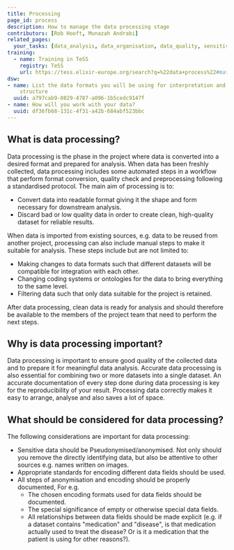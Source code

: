 ```yaml
---
title: Processing
page_id: process
description: How to manage the data processing stage
contributors: [Rob Hooft, Munazah Andrabi]
related_pages: 
  your_tasks: [data_analysis, data_organisation, data_quality, sensitive, data_provenance]
training:
  - name: Training in TeSS
    registry: TeSS
    url: https://tess.elixir-europe.org/search?q=%22data+process%22#materials
dsw:
- name: List the data formats you will be using for interpretation and describe their
    structure
  uuid: a797cab9-0829-4787-a096-1b5cedc9147f
- name: How will you work with your data?
  uuid: df36fb68-131c-4f31-a42b-684abf523bbc
---
```


## What is data processing?

Data processing is the phase in the project where data is converted into a desired format and prepared for analysis. When data has been freshly collected, data processing includes some automated steps in a workflow that perform format conversion, quality check and preprocessing following a standardised protocol. The main aim of processing is to:
 * Convert data into readable format giving it the shape and form necessary for downstream analysis. 
 * Discard bad or low quality data in order to create clean, high-quality dataset for reliable results.

When data is imported from existing sources, e.g. data to be reused from another project, processing can also include manual steps to make it suitable for analysis. These steps include but are not limited to:
 * Making changes to data formats such that different datasets will be compatible for integration with each other.
 * Changing coding systems or ontologies for the data to bring everything to the same level.
 * Filtering data such that only data suitable for the project is retained.

 After data processing, clean data is ready for analysis and should therefore be available to the members of the project team that need to perform the next steps.

## Why is data processing important?

Data processing is important to ensure good quality of the collected data and to prepare it for meaningful data analysis. Accurate data processing is also essential for combining two or more datasets into a single dataset. An accurate documentation of every step done during data processing is key for the reproducibility of your result. Processing data correctly makes it easy to arrange, analyse and also saves a lot of space.

## What should be considered for data processing?

The following considerations are important for data processing:

* Sensitive data should be Pseudonymised/anonymised. Not only should you remove the directly identifying data, but also be attentive to other sources e.g. names written on images.
* Appropriate standards for encoding different data fields should be used.
* All steps of anonymisation and encoding should be properly documented, For e.g.
    * The chosen encoding formats used for data fields should be documented.
    * The special significance of empty or otherwise special data fields.
    * All relationships between data fields should be made explicit (e.g. if a dataset contains "medication" and "disease", is that medication actually used to treat the disease? Or is it a medication that the patient is using for other reasons?).

